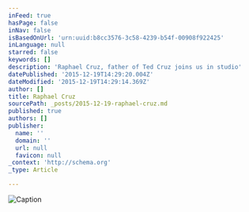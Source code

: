 ```yaml
---
inFeed: true
hasPage: false
inNav: false
isBasedOnUrl: 'urn:uuid:b8cc3576-3c58-4239-b54f-00908f922425'
inLanguage: null
starred: false
keywords: []
description: 'Raphael Cruz, father of Ted Cruz joins us in studio'
datePublished: '2015-12-19T14:29:20.004Z'
dateModified: '2015-12-19T14:29:14.369Z'
author: []
title: Raphael Cruz
sourcePath: _posts/2015-12-19-raphael-cruz.md
published: true
authors: []
publisher:
  name: ''
  domain: ''
  url: null
  favicon: null
_context: 'http://schema.org'
_type: Article

---
```

![Caption](https://s3-us-west-2.amazonaws.com/the-grid-img/p/7679d589e6587611f3b9fc1f45132be7460edf88.png)